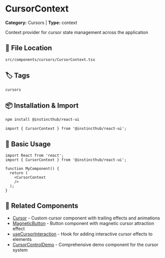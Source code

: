# CursorContext

**Category:** Cursors | **Type:** context

Context provider for cursor state management across the application

## 📁 File Location

`src/components/cursors/CursorContext.tsx`

## 🏷️ Tags

`cursors`

## 📦 Installation & Import

```bash
npm install @instincthub/react-ui
```

```tsx
import { CursorContext } from '@instincthub/react-ui';
```

## 🚀 Basic Usage

```tsx
import React from 'react';
import { CursorContext } from '@instincthub/react-ui';

function MyComponent() {
  return (
    <CursorContext
    />
  );
}
```

## 🔗 Related Components

- [Cursor](./Cursor.md) - Custom cursor component with trailing effects and animations
- [MagneticButton](./MagneticButton.md) - Button component with magnetic cursor attraction effect
- [useCursorInteraction](./useCursorInteraction.md) - Hook for adding interactive cursor effects to elements
- [CursorControlDemo](./CursorControlDemo.md) - Comprehensive demo component for the cursor system

